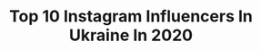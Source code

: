 ---
title: Top 10 Instagram Influencers In Ukraine In 2020
description: >-
  Find top Instagram influencers in Ukraine in 2020. Most popular hashtags: #zander #streetbmx #pikefishing #shimanostella.
platform: Instagram
profiles:
  - username: "svechkorenko"
    fullname: >-
      Роман Свечкоренко
    location: "Ukraine"
    followers: 1220719
    engagement: 1578
    commentsToLikes: 0.064251
    avatar: "https://scontent-lhr8-1.cdninstagram.com/v/t51.2885-19/s320x320/91374521_234145147709805_5663371544684920832_n.jpg?_nc_ht=scontent-lhr8-1.cdninstagram.com&_nc_ohc=hbjgKwm8_NwAX_1hdm-&oh=955f6344e86027fc372c75a432a9a4a1&oe=5EB888C4"
    verified: false
    hashtags: "#covid"
  - username: "nataliaa_semenyuk"
    fullname: >-
      
    location: "Ukraine"
    followers: 7616
    engagement: 7481
    commentsToLikes: 0.136886
    avatar: "https://scontent-lht6-1.cdninstagram.com/v/t51.2885-19/s320x320/87327799_407210153481178_5051718006451732480_n.jpg?_nc_ht=scontent-lht6-1.cdninstagram.com&_nc_ohc=DPDx6MB60lYAX-NDiW7&oh=2bcc29b17303e4098291036d30ce622d&oe=5EB9D38B"
    verified: false
    hashtags: "#liketime, #like"
  - username: "nazar_bozhenko"
    fullname: >-
      🔰НАЗАР БОЖЕНКО
    location: "Ukraine"
    followers: 20782
    engagement: 945
    commentsToLikes: 0.328953
    avatar: "https://scontent-lhr8-1.cdninstagram.com/v/t51.2885-19/s320x320/91906448_2875724995843993_5501019869635674112_n.jpg?_nc_ht=scontent-lhr8-1.cdninstagram.com&_nc_ohc=V8wx9P0dT8gAX_TvfXz&oh=7859db106b5c23ac0524cea62655a57d&oe=5EB9656B"
    verified: false
    hashtags: "#onlyspin, #pike, #trophypike, #duofishing"
  - username: "predelformat"
    fullname: >-
      ПРЕДЕЛЬНЫЙ
    location: "Ukraine"
    followers: 9674
    engagement: 1522
    commentsToLikes: 0.139143
    avatar: "https://scontent-ams4-1.cdninstagram.com/v/t51.2885-19/s150x150/76731480_2559969917661490_7354005401219629056_n.jpg?_nc_ht=scontent-ams4-1.cdninstagram.com&_nc_ohc=O619k62E-Z4AX_qU4iK&oh=4010f072430ce171ede5ccfab0b7e38f&oe=5EBAECCF"
    verified: false
    hashtags: "#kendamausa, #streetculture, #sweetskendamas, #vans"
  - username: "valeria__yurchenko"
    fullname: >-
      V A L E R I A
    location: "Ukraine"
    followers: 974667
    engagement: 811
    commentsToLikes: 0.027242
    avatar: "https://scontent-ams4-1.cdninstagram.com/v/t51.2885-19/s320x320/92885286_242706913520651_6648249073696505856_n.jpg?_nc_ht=scontent-ams4-1.cdninstagram.com&_nc_ohc=sioLb9sXWCoAX8nD_05&oh=1cd0ffa2ab8fc2ca2055bbe639a24a48&oe=5EB7D794"
    verified: false
    hashtags: ""
  - username: "t_katsevych"
    fullname: >-
      TANYA KATSEVYCH ✈️
    location: "Ukraine"
    followers: 11560
    engagement: 1490
    commentsToLikes: 0.077983
    avatar: "https://scontent-ams4-1.cdninstagram.com/v/t51.2885-19/s320x320/91921928_851388358675391_56356104136818688_n.jpg?_nc_ht=scontent-ams4-1.cdninstagram.com&_nc_ohc=YEruYHeO6j8AX8rP_Ne&oh=b3604b7e64aed905fcba026506a643d2&oe=5EB8C5D4"
    verified: false
    hashtags: "#giveawey"
  - username: "roksolana_rozvadovska"
    fullname: >-
      R O K S O L A N A👑
    location: "Ukraine"
    followers: 48865
    engagement: 728
    commentsToLikes: 0.052083
    avatar: "https://scontent-ams4-1.cdninstagram.com/v/t51.2885-19/s320x320/91561603_2514930958611202_2307880958310744064_n.jpg?_nc_ht=scontent-ams4-1.cdninstagram.com&_nc_ohc=SbmdEGWNgIAAX8qjBot&oh=72ae3fde057160e4d97a27d90f6e2601&oe=5EB9511B"
    verified: false
    hashtags: "#nan3supreme, #rozvadovska, #bubblenails"
  - username: "ira_boeva"
    fullname: >-
      Мама в кубе⏳Таймменеджмент
    location: "Ukraine"
    followers: 7542
    engagement: 2713
    commentsToLikes: 0.297648
    avatar: "https://scontent-arn2-1.cdninstagram.com/v/t51.2885-19/s320x320/84816595_2434725546788583_2853628111717662720_n.jpg?_nc_ht=scontent-arn2-1.cdninstagram.com&_nc_ohc=mXf9O00hWoUAX9BVGQB&oh=11c1d4f10b72de6126cbd7c5214e096e&oe=5EB0AD14"
    verified: false
    hashtags: "#giveaway, #timebar"
  - username: "vitsporter"
    fullname: >-
      V.S.🏐
    location: "Ukraine"
    followers: 125961
    engagement: 1688
    commentsToLikes: 0.056983
    avatar: "https://scontent-gmp1-1.cdninstagram.com/v/t51.2885-19/s320x320/87423315_226199111822661_9195248101374296064_n.jpg?_nc_ht=scontent-gmp1-1.cdninstagram.com&_nc_ohc=fCLUqlaNQlwAX8lnsv3&oh=2cb066e8215c165a9241e13777f6564f&oe=5EA407C9"
    verified: false
    hashtags: "#mood, #pizza, #foodblog, #horses"
  - username: "juliviks_"
    fullname: >-
      JULIA BONDARCHUK
    location: "Ukraine"
    followers: 33888
    engagement: 864
    commentsToLikes: 0.104312
    avatar: "https://scontent-amt2-1.cdninstagram.com/v/t51.2885-19/s320x320/76807907_2589928641123317_5796389391966404608_n.jpg?_nc_ht=scontent-amt2-1.cdninstagram.com&_nc_ohc=flTHNNSogvUAX_k9Ic-&oh=a5dd7c4928222a6887fff4d5ecc06675&oe=5EB77A6F"
    verified: false
    hashtags: ""
---